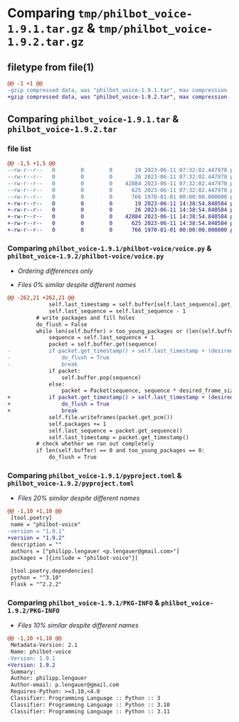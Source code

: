 # Comparing `tmp/philbot_voice-1.9.1.tar.gz` & `tmp/philbot_voice-1.9.2.tar.gz`

## filetype from file(1)

```diff
@@ -1 +1 @@
-gzip compressed data, was "philbot_voice-1.9.1.tar", max compression
+gzip compressed data, was "philbot_voice-1.9.2.tar", max compression
```

## Comparing `philbot_voice-1.9.1.tar` & `philbot_voice-1.9.2.tar`

### file list

```diff
@@ -1,5 +1,5 @@
--rw-r--r--   0        0        0       19 2023-06-11 07:32:02.447970 philbot_voice-1.9.1/philbot-voice/__init__.py
--rw-r--r--   0        0        0       26 2023-06-11 07:32:02.447970 philbot_voice-1.9.1/philbot-voice/__main__.py
--rw-r--r--   0        0        0    42884 2023-06-11 07:32:02.447970 philbot_voice-1.9.1/philbot-voice/voice.py
--rw-r--r--   0        0        0      625 2023-06-11 07:32:02.447970 philbot_voice-1.9.1/pyproject.toml
--rw-r--r--   0        0        0      766 1970-01-01 00:00:00.000000 philbot_voice-1.9.1/PKG-INFO
+-rw-r--r--   0        0        0       19 2023-06-11 14:38:54.840584 philbot_voice-1.9.2/philbot-voice/__init__.py
+-rw-r--r--   0        0        0       26 2023-06-11 14:38:54.840584 philbot_voice-1.9.2/philbot-voice/__main__.py
+-rw-r--r--   0        0        0    42884 2023-06-11 14:38:54.840584 philbot_voice-1.9.2/philbot-voice/voice.py
+-rw-r--r--   0        0        0      625 2023-06-11 14:38:54.840584 philbot_voice-1.9.2/pyproject.toml
+-rw-r--r--   0        0        0      766 1970-01-01 00:00:00.000000 philbot_voice-1.9.2/PKG-INFO
```

### Comparing `philbot_voice-1.9.1/philbot-voice/voice.py` & `philbot_voice-1.9.2/philbot-voice/voice.py`

 * *Ordering differences only*

 * *Files 0% similar despite different names*

```diff
@@ -262,21 +262,21 @@
             self.last_timestamp = self.buffer[self.last_sequence].get_timestamp() - desired_frame_size
             self.last_sequence = self.last_sequence - 1
         # write packages and fill holes
         do_flush = False
         while len(self.buffer) > too_young_packages or (len(self.buffer) > 0 and self.buffer.get(self.last_sequence + 1)):
             sequence = self.last_sequence + 1
             packet = self.buffer.get(sequence)
-            if packet.get_timestamp() > self.last_timestamp + (desired_frame_size * min_pause_duration // frame_duration):
-                do_flush = True
-                break
             if packet:
                 self.buffer.pop(sequence)
             else:
                 packet = Packet(sequence, sequence * desired_frame_size, 0, b"\x00" * desired_frame_size * sample_width * channels)
+            if packet.get_timestamp() > self.last_timestamp + (desired_frame_size * min_pause_duration // frame_duration):
+                do_flush = True
+                break
             self.file.writeframes(packet.get_pcm())
             self.packages += 1
             self.last_sequence = packet.get_sequence()
             self.last_timestamp = packet.get_timestamp()
         # check whether we ran out completely
         if len(self.buffer) == 0 and too_young_packages == 0:
             do_flush = True
```

### Comparing `philbot_voice-1.9.1/pyproject.toml` & `philbot_voice-1.9.2/pyproject.toml`

 * *Files 20% similar despite different names*

```diff
@@ -1,10 +1,10 @@
 [tool.poetry]
 name = "philbot-voice"
-version = "1.9.1"
+version = "1.9.2"
 description = ""
 authors = ["philipp.lengauer <p.lengauer@gmail.com>"]
 packages = [{include = "philbot-voice"}]
 
 [tool.poetry.dependencies]
 python = "^3.10"
 Flask = "^2.2.2"
```

### Comparing `philbot_voice-1.9.1/PKG-INFO` & `philbot_voice-1.9.2/PKG-INFO`

 * *Files 10% similar despite different names*

```diff
@@ -1,10 +1,10 @@
 Metadata-Version: 2.1
 Name: philbot-voice
-Version: 1.9.1
+Version: 1.9.2
 Summary: 
 Author: philipp.lengauer
 Author-email: p.lengauer@gmail.com
 Requires-Python: >=3.10,<4.0
 Classifier: Programming Language :: Python :: 3
 Classifier: Programming Language :: Python :: 3.10
 Classifier: Programming Language :: Python :: 3.11
```

